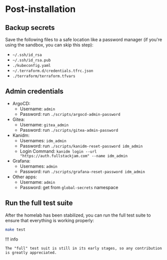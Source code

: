# Post-installation

## Backup secrets

Save the following files to a safe location like a password manager (if you're using the sandbox, you can skip this step):

- `~/.ssh/id_rsa`
- `~/.ssh/id_rsa.pub`
- `./kubeconfig.yaml`
- `~/.terraform.d/credentials.tfrc.json`
- `./terraform/terraform.tfvars`

## Admin credentials

- ArgoCD:
    - Username: `admin`
    - Password: run `./scripts/argocd-admin-password`
- Gitea:
    - Username: `gitea_admin`
    - Password: run `./scripts/gitea-admin-password`
- Kanidm:
    - Usernames: `idm_admin`
    - Password: run `./scripts/kanidm-reset-password idm_admin`
    - Login Command: `kanidm login --url "https://auth.fullstackjam.com" --name idm_admin`
- Grafana:
    - Usernames: `admin`
    - Password: run `./scripts/grafana-reset-password idm_admin`
- Other apps:
    - Username: `admin`
    - Password: get from `global-secrets` namespace

## Run the full test suite

After the homelab has been stabilized, you can run the full test suite to ensure that everything is working properly:

```sh
make test
```

!!! info

    The "full" test suit is still in its early stages, so any contribution is greatly appreciated.

